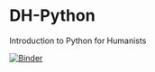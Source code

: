 # DH-Python
Introduction to Python for Humanists

[![Binder](https://mybinder.org/badge_logo.svg)](https://mybinder.org/v2/gh/spswanz/DH-Python/master?filepath=Python_Intro_for_Humanists.ipynb)
